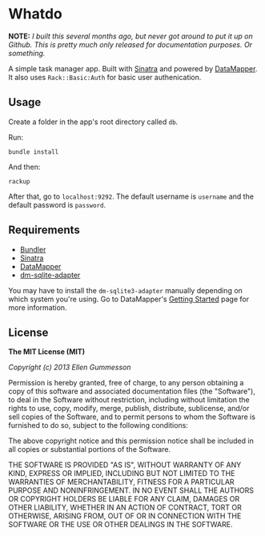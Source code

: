 # Whatdo

**NOTE:** *I built this several months ago, but never got around to put it up on Github. This is pretty much only released for documentation purposes. Or something.*

A simple task manager app. Built with [Sinatra](http://www.sinatrarb.com/ "Sinatra") and powered by [DataMapper](http://datamapper.org "DataMapper"). It also uses `Rack::Basic:Auth` for basic user authenication.

## Usage

Create a folder in the app's root directory called `db`.

Run:

    bundle install

And then:

    rackup

After that, go to `localhost:9292`. The default username is `username` and the default password is `password`.

## Requirements

- [Bundler](http://gembundler.com/ "Bundler")
- [Sinatra](http://www.sinatrarb.com/ "Sinatra")
- [DataMapper](http://datamapper.org/ "DataMapper")
- [dm-sqlite-adapter](http://rubygems.org/gems/dm-sqlite-adapter "dm-sqlite-adapter")

You may have to install the `dm-sqlite3-adapter` manually depending on which system you're using. Go to DataMapper's [Getting Started](http://datamapper.org/getting-started.html "Getting Started") page for more information.

## License

**The MIT License (MIT)**

*Copyright (c) 2013 Ellen Gummesson*

Permission is hereby granted, free of charge, to any person obtaining a copy of this software and associated documentation files (the "Software"), to deal in the Software without restriction, including without limitation the rights to use, copy, modify, merge, publish, distribute, sublicense, and/or sell copies of the Software, and to permit persons to whom the Software is furnished to do so, subject to the following conditions:

The above copyright notice and this permission notice shall be included in all copies or substantial portions of the Software.

THE SOFTWARE IS PROVIDED "AS IS", WITHOUT WARRANTY OF ANY KIND, EXPRESS OR IMPLIED, INCLUDING BUT NOT LIMITED TO THE WARRANTIES OF MERCHANTABILITY, FITNESS FOR A PARTICULAR PURPOSE AND NONINFRINGEMENT. IN NO EVENT SHALL THE AUTHORS OR COPYRIGHT HOLDERS BE LIABLE FOR ANY CLAIM, DAMAGES OR OTHER LIABILITY, WHETHER IN AN ACTION OF CONTRACT, TORT OR OTHERWISE, ARISING FROM, OUT OF OR IN CONNECTION WITH THE SOFTWARE OR THE USE OR OTHER DEALINGS IN THE SOFTWARE.
